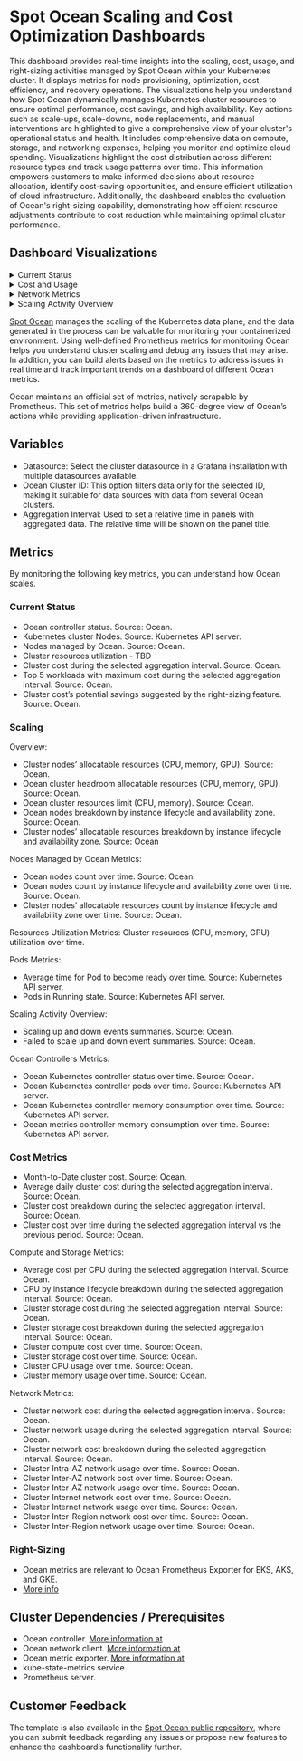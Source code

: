 <meta name="robots" content="noindex">

# Spot Ocean Scaling and Cost Optimization Dashboards

This dashboard provides real-time insights into the scaling, cost, usage, and right-sizing activities managed by Spot Ocean within your Kubernetes cluster. It displays metrics for node provisioning, optimization, cost efficiency, and recovery operations. The visualizations help you understand how Spot Ocean dynamically manages Kubernetes cluster resources to ensure optimal performance, cost savings, and high availability. Key actions such as scale-ups, scale-downs, node replacements, and manual interventions are highlighted to give a comprehensive view of your cluster's operational status and health. It includes comprehensive data on compute, storage, and networking expenses, helping you monitor and optimize cloud spending. Visualizations highlight the cost distribution across different resource types and track usage patterns over time. This information empowers customers to make informed decisions about resource allocation, identify cost-saving opportunities, and ensure efficient utilization of cloud infrastructure. Additionally, the dashboard enables the evaluation of Ocean's right-sizing capability, demonstrating how efficient resource adjustments contribute to cost reduction while maintaining optimal cluster performance.

## Dashboard Visualizations

<details>
  <summary markdown="span">Current Status</summary>

<img width="2037" alt="grafana-dashboard-1" src="https://github.com/user-attachments/assets/e7f07b57-9e46-4f7e-a787-97d6ea4c88bc">

</details>

<details>
  <summary markdown="span">Cost and Usage</summary>

![grafana-dashboard-sample-2](https://github.com/user-attachments/assets/b7bea58d-dd81-41bb-91cb-9596918e686a)

</details>

<details>
  <summary markdown="span">Network Metrics</summary>

<img width="2040" alt="grafana-dashboard-3" src="https://github.com/user-attachments/assets/70478d0c-5e70-4878-b8b8-eccf15f2be8d">

</details>

<details>
  <summary markdown="span">Scaling Activity Overview</summary>

  ![grafana-dashboard-sample-4](https://github.com/user-attachments/assets/e4e0c2c2-1f0b-4586-8514-f707be037480)

</details>


[Spot Ocean](https://spot.io/product/ocean/) manages the scaling of the Kubernetes data plane, and the data generated in the process can be valuable for monitoring your containerized environment. Using well-defined Prometheus metrics for monitoring Ocean helps you understand cluster scaling and debug any issues that may arise. In addition, you can build alerts based on the metrics to address issues in real time and track important trends on a dashboard of different Ocean metrics.

Ocean maintains an official set of metrics, natively scrapable by Prometheus. This set of metrics helps build a 360-degree view of Ocean’s actions while providing application-driven infrastructure.

## Variables

* Datasource: Select the cluster datasource in a Grafana installation with multiple datasources available.
* Ocean Cluster ID: This option filters data only for the selected ID, making it suitable for data sources with data from several Ocean clusters.
* Aggregation Interval: Used to set a relative time in panels with aggregated data. The relative time will be shown on the panel title.

## Metrics

By monitoring the following key metrics, you can understand how Ocean scales.

### Current Status

* Ocean controller status. Source: Ocean.
* Kubernetes cluster Nodes. Source: Kubernetes API server.
* Nodes managed by Ocean. Source: Ocean.
* Cluster resources utilization - TBD
* Cluster cost during the selected aggregation interval. Source: Ocean.
* Top 5 workloads with maximum cost during the selected aggregation interval. Source: Ocean.
* Cluster cost’s potential savings suggested by the right-sizing feature. Source: Ocean.

### Scaling

Overview:

* Cluster nodes’ allocatable resources (CPU, memory, GPU). Source: Ocean.
* Ocean cluster headroom allocatable resources (CPU, memory, GPU). Source: Ocean.
* Ocean cluster resources limit (CPU, memory). Source: Ocean.
* Ocean nodes breakdown by instance lifecycle and availability zone. Source: Ocean.
* Cluster nodes’ allocatable resources breakdown by instance lifecycle and availability zone. Source: Ocean

Nodes Managed by Ocean Metrics:

* Ocean nodes count over time. Source: Ocean.
* Ocean nodes count by instance lifecycle and availability zone over time. Source: Ocean.
* Cluster nodes’ allocatable resources count by instance lifecycle and availability zone over time. Source: Ocean.

Resources Utilization Metrics: Cluster resources (CPU, memory, GPU) utilization over time.

Pods Metrics:

* Average time for Pod to become ready over time. Source: Kubernetes API server.
* Pods in Running state. Source: Kubernetes API server.

Scaling Activity Overview:

* Scaling up and down events summaries. Source: Ocean.
* Failed to scale up and down event summaries. Source: Ocean.

Ocean Controllers Metrics:

* Ocean Kubernetes controller status over time. Source: Ocean.
* Ocean Kubernetes controller pods over time. Source: Kubernetes API server.
* Ocean Kubernetes controller memory consumption over time. Source: Kubernetes API server.
* Ocean metrics controller memory consumption over time. Source: Kubernetes API server.

### Cost Metrics

* Month-to-Date cluster cost. Source: Ocean.
* Average daily cluster cost during the selected aggregation interval. Source: Ocean.
* Cluster cost breakdown during the selected aggregation interval. Source: Ocean.
* Cluster cost over time during the selected aggregation interval vs the previous period. Source: Ocean.

Compute and Storage Metrics:

* Average cost per CPU during the selected aggregation interval. Source: Ocean.
* CPU by instance lifecycle breakdown during the selected aggregation interval. Source: Ocean.
* Cluster storage cost during the selected aggregation interval. Source: Ocean.
* Cluster storage cost breakdown during the selected aggregation interval. Source: Ocean.
* Cluster compute cost over time. Source: Ocean.
* Cluster storage cost over time. Source: Ocean.
* Cluster CPU usage over time. Source: Ocean.
* Cluster memory usage over time. Source: Ocean.

Network Metrics:

* Cluster network cost during the selected aggregation interval. Source: Ocean.
* Cluster network usage during the selected aggregation interval. Source: Ocean.
* Cluster network cost breakdown during the selected aggregation interval. Source: Ocean.
* Cluster Intra-AZ network usage over time. Source: Ocean.
* Cluster Inter-AZ network cost over time. Source: Ocean.
* Cluster Inter-AZ network usage over time. Source: Ocean.
* Cluster Internet network cost over time. Source: Ocean.
* Cluster Internet network usage over time. Source: Ocean.
* Cluster Inter-Region network cost over time. Source: Ocean.
* Cluster Inter-Region network usage over time. Source: Ocean.

### Right-Sizing

* Ocean metrics are relevant to Ocean Prometheus Exporter for EKS, AKS, and GKE.
* [More info](https://docs.spot.io/ocean/tools-and-integrations/prometheus/)

## Cluster Dependencies / Prerequisites

* Ocean controller. [More information at](https://docs.spot.io/ocean/overview-kubernetes)
* Ocean network client. [More information at](https://docs.spot.io/ocean/tutorials/install-network-client-v2)
* Ocean metric exporter. [More information at](https://docs.spot.io/ocean/tools-and-integrations/prometheus/scrape)
* kube-state-metrics service.
* Prometheus server.

## Customer Feedback

The template is also available in the [Spot Ocean public repository](https://github.com/spotinst/spot-ocean-grafana-dashboards), where you can submit feedback regarding any issues or propose new features to enhance the dashboard’s functionality further.



